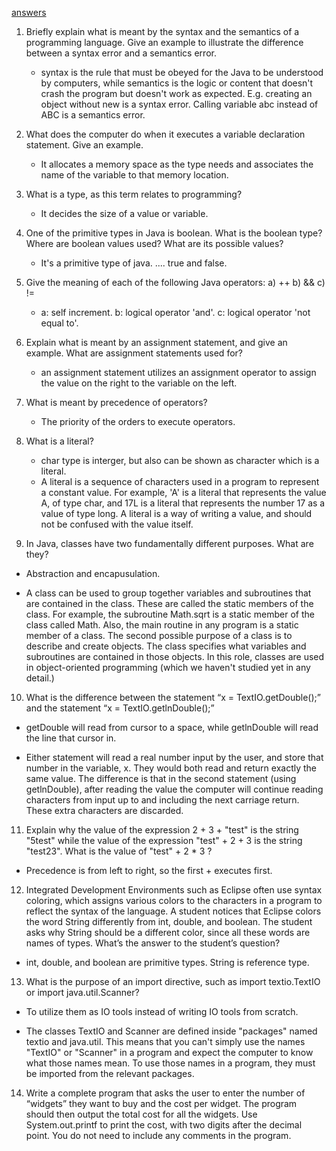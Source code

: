 [answers](https://math.hws.edu/eck/cs124/javanotes8/c2/quiz_answers.html)

1. Briefly explain what is meant by the syntax and the semantics of a programming language. Give an example to illustrate the difference between a syntax error and a semantics error.
   - syntax is the rule that must be obeyed for the Java to be understood by computers, while semantics is the logic or content that doesn't crash the program but doesn't work as expected. E.g. creating an object without new is a syntax error. Calling variable abc instead of ABC is a semantics error. 
2. What does the computer do when it executes a variable declaration statement. Give an example.
   - It allocates a memory space as the type needs and associates the name of the variable to that memory location.
3. What is a type, as this term relates to programming?
   - It decides the size of a value or variable. 
4. One of the primitive types in Java is boolean. What is the boolean type? Where are
boolean values used? What are its possible values?
   - It's a primitive type of java. .... true and false.
5. Give the meaning of each of the following Java operators: a) ++
b) && c) !=
   - a: self increment. b: logical operator 'and'. c: logical operator 'not equal to'.
6. Explain what is meant by an assignment statement, and give an example. What are assignment statements used for?
   - an assignment statement utilizes an assignment operator to assign the value on the right to the variable on the left. 
7. What is meant by precedence of operators?
   - The priority of the orders to execute operators. 


8. What is a literal?
   - char type is interger, but also can be shown as character which is a literal.
   * A literal is a sequence of characters used in a program to represent a constant value. For example, 'A' is a literal that represents the value A, of type char, and 17L is a literal that represents the number 17 as a value of type long. A literal is a way of writing a value, and should not be confused with the value itself.
9.  In Java, classes have two fundamentally different purposes. What are they?
   - Abstraction and encapusulation. 
   * A class can be used to group together variables and subroutines that are contained in the class. These are called the static members of the class. For example, the subroutine Math.sqrt is a static member of the class called Math. Also, the main routine in any program is a static member of a class. The second possible purpose of a class is to describe and create objects. The class specifies what variables and subroutines are contained in those objects. In this role, classes are used in object-oriented programming (which we haven't studied yet in any detail.)
10. What is the difference between the statement “x = TextIO.getDouble();” and the statement “x = TextIO.getlnDouble();”
   - getDouble will read from cursor to a space, while getlnDouble will read the line that cursor in.
   * Either statement will read a real number input by the user, and store that number in the variable, x. They would both read and return exactly the same value. The difference is that in the second statement (using getlnDouble), after reading the value the computer will continue reading characters from input up to and including the next carriage return. These extra characters are discarded.
11. Explain why the value of the expression 2 + 3 + "test" is the string "5test" while the value of the expression "test" + 2 + 3 is the string "test23". What is the value of "test" + 2 * 3 ?
   - Precedence is from left to right, so the first + executes first.
12. Integrated Development Environments such as Eclipse often use syntax coloring, which assigns various colors to the characters in a program to reflect the syntax of the language. A student notices that Eclipse colors the word String differently from int, double, and boolean. The student asks why String should be a different color, since all these words are names of types. What’s the answer to the student’s question?
   - int, double, and boolean are primitive types. String is reference type.
13. What is the purpose of an import directive, such as import textio.TextIO or import java.util.Scanner?
   - To utilize them as IO tools instead of writing IO tools from scratch.
   * The classes TextIO and Scanner are defined inside "packages" named textio and java.util. This means that you can't simply use the names "TextIO" or "Scanner" in a program and expect the computer to know what those names mean. To use those names in a program, they must be imported from the relevant packages.
14. Write a complete program that asks the user to enter the number of “widgets” they want to buy and the cost per widget. The program should then output the total cost for all the widgets. Use System.out.printf to print the cost, with two digits after the decimal point. You do not need to include any comments in the program.